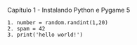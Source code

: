 Capítulo 1 - Instalando Python e Pygame	5
												


	1. number = random.randint(1,20)
	2. spam = 42 
 	3. print('hello world!')






